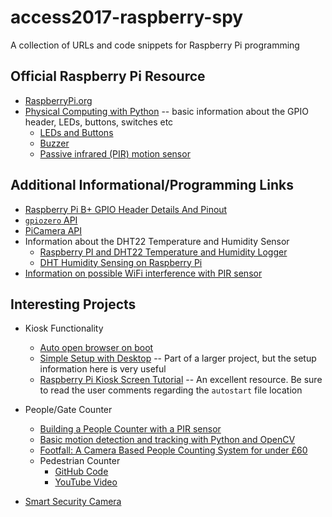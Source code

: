# access2017-raspberry-spy
A collection of URLs and code snippets for Raspberry Pi programming

## Official Raspberry Pi Resource

- [RaspberryPi.org](https://www.raspberrypi.org/)
- [Physical Computing with Python](https://projects.raspberrypi.org/en/projects/physical-computing/) -- basic information about the GPIO header, LEDs, buttons, switches etc
  - [LEDs and Buttons](https://www.raspberrypi.org/learning/physical-computing-with-python/worksheet/)
  - [Buzzer](https://www.raspberrypi.org/learning/physical-computing-with-python/buzzer/)
  - [Passive infrared (PIR) motion sensor](https://www.raspberrypi.org/learning/physical-computing-with-python/pir/)
  
  
## Additional Informational/Programming Links
- [Raspberry Pi B+ GPIO Header Details And Pinout](https://www.raspberrypi-spy.co.uk/2014/07/raspberry-pi-b-gpio-header-details-and-pinout/)
- [`gpiozero` API](https://gpiozero.readthedocs.io/en/stable/)
- [PiCamera API](https://picamera.readthedocs.io/)
- Information about the DHT22 Temperature and Humidity Sensor
  - [Raspberry PI and DHT22 Temperature and Humidity Logger](http://www.instructables.com/id/Raspberry-PI-and-DHT22-temperature-and-humidity-lo/)
  - [DHT Humidity Sensing on Raspberry Pi](https://learn.adafruit.com/dht-humidity-sensing-on-raspberry-pi-with-gdocs-logging/software-install-updated)
- [Information on possible WiFi interference with PIR sensor](https://www.raspberrypi.org/forums/viewtopic.php?t=155270)
  

## Interesting Projects

- Kiosk Functionality
  - [Auto open browser on boot](https://www.raspberrypi.org/forums/viewtopic.php?t=8298)
  - [Simple Setup with Desktop](https://github.com/MobilityLab/TransitScreen/wiki/Raspberry-Pi) -- Part of a larger project, but the setup information here is very useful
  - [Raspberry Pi Kiosk Screen Tutorial](https://www.danpurdy.co.uk/web-development/raspberry-pi-kiosk-screen-tutorial/) -- An excellent resource.  Be sure to read the user comments regarding the `autostart` file location

- People/Gate Counter
  - [Building a People Counter with a PIR sensor](https://www.raspberrypi.org/forums/viewtopic.php?f=28&t=91902)
  - [Basic motion detection and tracking with Python and OpenCV](http://www.pyimagesearch.com/2015/05/25/basic-motion-detection-and-tracking-with-python-and-opencv/)
  - [Footfall: A Camera Based People Counting System for under £60](https://blogs.wcode.org/2015/04/footfall-a-camera-based-people-counting-system-for-under-60/)
  - Pedestrian Counter
    - [GitHub Code](https://github.com/donce71/Pedestrians-counter-raspberry)
    - [YouTube Video](https://www.youtube.com/watch?v=S26G0a7u9d4)
  
- [Smart Security Camera](https://www.hackster.io/hackerhouse/smart-security-camera-90d7bd)

